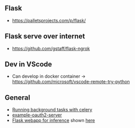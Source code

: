## Flask
* https://palletsprojects.com/p/flask/

## Flask serve over internet
* https://github.com/gstaff/flask-ngrok

## Dev in VScode
* Can develop in docker container -> https://github.com/microsoft/vscode-remote-try-python

## General
* [Running background tasks with celery](https://danidee10.github.io/2016/11/28/flask-by-example-9.html)
* [example-oauth2-server](https://github.com/authlib/example-oauth2-server)
* [Flask webapp for inference](https://github.com/pycaret/pycaret-deployment-aws/blob/master/app.py) shown [here](https://towardsdatascience.com/deploy-machine-learning-pipeline-on-aws-fargate-eb6e1c50507)